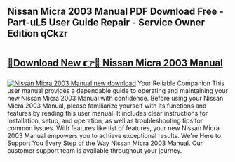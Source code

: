 ## Nissan Micra 2003 Manual PDF Download Free - Part-uL5 User Guide Repair - Service Owner Edition qCkzr

# <h2><a href="http://cf23215.oget.top/?id=Nissan+Micra+2003+Manual">🔗Download New 👉🔴 Nissan Micra 2003 Manual</a></h2>

[![Nissan Micra 2003 Manual new download](https://i.imgur.com/5g1atiW.png)](http://cf23215.oget.top/?id=Nissan+Micra+2003+Manual)
Your Reliable Companion This user manual provides a dependable guide to operating and maintaining your new Nissan Micra 2003 Manual with confidence. Before using your Nissan Micra 2003 Manual, please familiarize yourself with its functions and features by reading this user manual. It includes clear instructions for installation, setup, and operation, as well as troubleshooting tips for common issues. With features like list of features, your new Nissan Micra 2003 Manual empowers you to achieve exceptional results. We're Here to Support You Every Step of the Way Nissan Micra 2003 Manual. Our customer support team is available throughout your journey.
